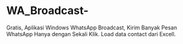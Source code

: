 # WA_Broadcast-
Gratis, Aplikasi Windows WhatsApp Broadcast,  Kirim Banyak Pesan WhatsApp Hanya dengan Sekali Klik. Load data contact dari Excell.
